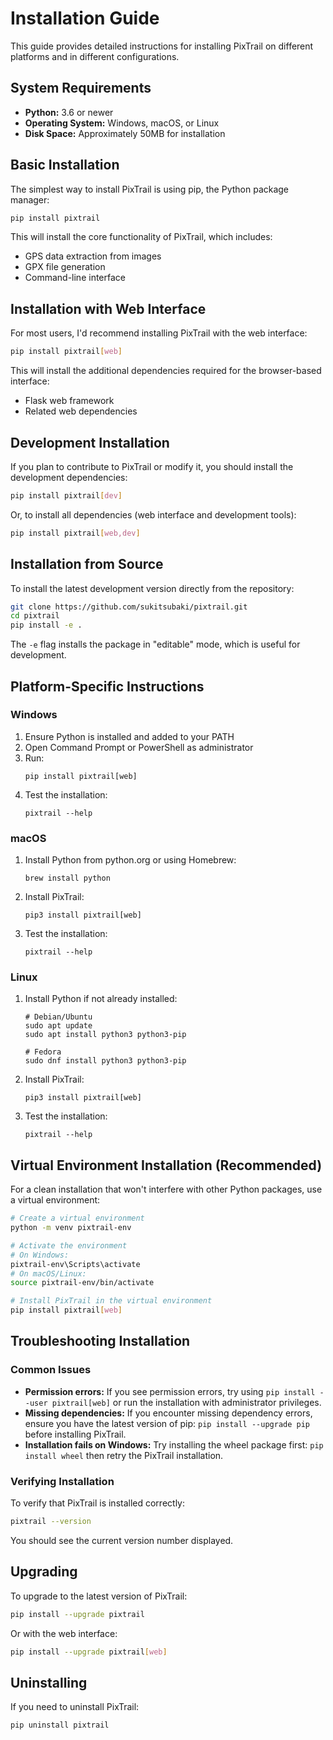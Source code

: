 # Installation Guide

This guide provides detailed instructions for installing PixTrail on different platforms and in different configurations.

## System Requirements

- **Python:** 3.6 or newer
- **Operating System:** Windows, macOS, or Linux
- **Disk Space:** Approximately 50MB for installation

## Basic Installation

The simplest way to install PixTrail is using pip, the Python package manager:

```bash
pip install pixtrail
```

This will install the core functionality of PixTrail, which includes:
- GPS data extraction from images
- GPX file generation
- Command-line interface

## Installation with Web Interface

For most users, I'd recommend installing PixTrail with the web interface:

```bash
pip install pixtrail[web]
```

This will install the additional dependencies required for the browser-based interface:
- Flask web framework
- Related web dependencies

## Development Installation

If you plan to contribute to PixTrail or modify it, you should install the development dependencies:

```bash
pip install pixtrail[dev]
```

Or, to install all dependencies (web interface and development tools):

```bash
pip install pixtrail[web,dev]
```

## Installation from Source

To install the latest development version directly from the repository:

```bash
git clone https://github.com/sukitsubaki/pixtrail.git
cd pixtrail
pip install -e .
```

The `-e` flag installs the package in "editable" mode, which is useful for development.

## Platform-Specific Instructions

### Windows

1. Ensure Python is installed and added to your PATH
2. Open Command Prompt or PowerShell as administrator
3. Run:
   ```
   pip install pixtrail[web]
   ```
4. Test the installation:
   ```
   pixtrail --help
   ```

### macOS

1. Install Python from python.org or using Homebrew:
   ```
   brew install python
   ```
2. Install PixTrail:
   ```
   pip3 install pixtrail[web]
   ```
3. Test the installation:
   ```
   pixtrail --help
   ```

### Linux

1. Install Python if not already installed:
   ```
   # Debian/Ubuntu
   sudo apt update
   sudo apt install python3 python3-pip
   
   # Fedora
   sudo dnf install python3 python3-pip
   ```
2. Install PixTrail:
   ```
   pip3 install pixtrail[web]
   ```
3. Test the installation:
   ```
   pixtrail --help
   ```

## Virtual Environment Installation (Recommended)

For a clean installation that won't interfere with other Python packages, use a virtual environment:

```bash
# Create a virtual environment
python -m venv pixtrail-env

# Activate the environment
# On Windows:
pixtrail-env\Scripts\activate
# On macOS/Linux:
source pixtrail-env/bin/activate

# Install PixTrail in the virtual environment
pip install pixtrail[web]
```

## Troubleshooting Installation

### Common Issues

- **Permission errors:** If you see permission errors, try using `pip install --user pixtrail[web]` or run the installation with administrator privileges.
- **Missing dependencies:** If you encounter missing dependency errors, ensure you have the latest version of pip: `pip install --upgrade pip` before installing PixTrail.
- **Installation fails on Windows:** Try installing the wheel package first: `pip install wheel` then retry the PixTrail installation.

### Verifying Installation

To verify that PixTrail is installed correctly:

```bash
pixtrail --version
```

You should see the current version number displayed.

## Upgrading

To upgrade to the latest version of PixTrail:

```bash
pip install --upgrade pixtrail
```

Or with the web interface:

```bash
pip install --upgrade pixtrail[web]
```

## Uninstalling

If you need to uninstall PixTrail:

```bash
pip uninstall pixtrail
```
